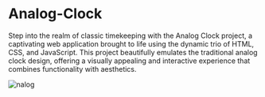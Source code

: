 # Analog-Clock
Step into the realm of classic timekeeping with the Analog Clock project, a captivating web application brought to life using the dynamic trio of HTML, CSS, and JavaScript. This project beautifully emulates the traditional analog clock design, offering a visually appealing and interactive experience that combines functionality with aesthetics.

 ![nalog](https://github.com/rathore-2002/Analog-Clock/assets/92203739/3d7ae687-5691-4f87-8f58-5f6242f444d4)
